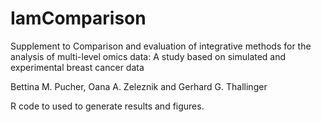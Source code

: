 # IamComparison

Supplement to Comparison and evaluation of integrative methods for the analysis of multi-level omics data: A study based on simulated and experimental breast cancer data

Bettina M. Pucher, Oana A. Zeleznik and Gerhard G. Thallinger

R code to used to generate results and figures.
